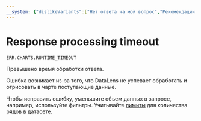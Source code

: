 ```yaml
---
__system: {"dislikeVariants":["Нет ответа на мой вопрос","Рекомендации не помогли","Содержание не соответствует заголовку","Другое"]}
---
```

# Response processing timeout

`ERR.CHARTS.RUNTIME_TIMEOUT`

Превышено время обработки ответа.

Ошибка возникает из-за того, что DataLens не успевает обработать и отрисовать в чарте поступающие данные.

Чтобы исправить ошибку, уменьшите объем данных в запросе, например, используйте фильтры. Учитывайте [лимиты](../../concepts/limits.md) для количества рядов в датасете.
